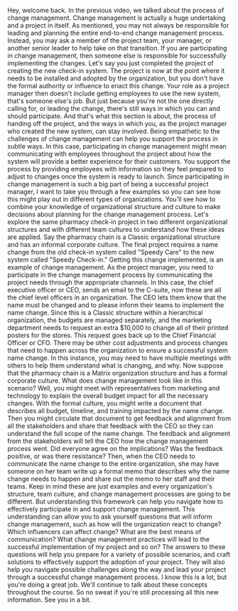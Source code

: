 Hey, welcome back. In the previous video, we talked about the process of change
management. Change management is actually a huge undertaking and a project in
itself. As mentioned, you may not always be responsible for leading and planning
the entire end-to-end change management process. Instead, you may ask a member
of the project team, your manager, or another senior leader to help take on that
transition. If you are participating in change management, then someone else is
responsible for successfully implementing the changes. Let's say you just
completed the project of creating the new check-in system. The project is now at
the point where it needs to be installed and adopted by the organization, but
you don't have the formal authority or influence to enact this change. Your role
as a project manager then doesn't include getting employees to use the new
system, that's someone else's job. But just because you're not the one directly
calling for, or leading the change, there's still ways in which you can and
should participate. And that's what this section is about, the process of
handing off the project, and the ways in which you, as the project manager who
created the new system, can stay involved. Being empathetic to the challenges of
change management can help you support the process in subtle ways. In this case,
participating in change management might mean communicating with employees
throughout the project about how the system will provide a better experience for
their customers. You support the process by providing employees with information
so they feel prepared to adjust to changes once the system is ready to launch.
Since participating in change management is such a big part of being a
successful project manager, I want to take you through a few examples so you can
see how this might play out in different types of organizations. You'll see how
to combine your knowledge of organizational structure and culture to make
decisions about planning for the change management process. Let's explore the
same pharmacy check-in project in two different organizational structures and
with different team cultures to understand how these ideas are applied. Say the
pharmacy chain is a Classic organizational structure and has an informal
corporate culture. The final project requires a name change from the old
check-in system called "Speedy Care" to the new system called "Speedy Check-in."
Getting this change implemented, is an example of change management. As the
project manager, you need to participate in the change management process by
communicating the project needs through the appropriate channels. In this case,
the chief executive officer or CEO, sends an email to the C-suite, now these are
all the chief level officers in an organization. The CEO lets them know that the
name must be changed and to please inform their teams to implement the name
change. Since this is a Classic structure within a hierarchical organization,
the budgets are managed separately, and the marketing department needs to
request an extra $10,000 to change all of their printed posters for the stores.
This request goes back up to the Chief Financial Officer or CFO. There may be
other cost adjustments and process changes that need to happen across the
organization to ensure a successful system name change. In this instance, you
may need to have multiple meetings with others to help them understand what is
changing, and why. Now suppose that the pharmacy chain is a Matrix organization
structure and has a formal corporate culture. What does change management look
like in this scenario? Well, you might meet with representatives from marketing
and technology to explain the overall budget impact for all the necessary
changes. With the formal culture, you might write a document that describes all
budget, timeline, and training impacted by the name change. Then you might
circulate that document to get feedback and alignment from all the stakeholders
and share that feedback with the CEO so they can understand the full scope of
the name change. The feedback and alignment from the stakeholders will tell the
CEO how the change management process went. Did everyone agree on the
implications? Was the feedback positive, or was there resistance? Then, when the
CEO needs to communicate the name change to the entire organization, she may
have someone on her team write up a formal memo that describes why the name
change needs to happen and share out the memo to her staff and their teams. Keep
in mind these are just examples and every organization's structure, team
culture, and change management processes are going to be different. But
understanding this framework can help you navigate how to effectively
participate in and support change management. This understanding can allow you
to ask yourself questions that will inform change management, such as how will
the organization react to change? Which influencers can affect change? What are
the best means of communication? What change management practices will lead to
the successful implementation of my project and so on? The answers to these
questions will help you prepare for a variety of possible scenarios, and craft
solutions to effectively support the adoption of your project. They will also
help you navigate possible challenges along the way and lead your project
through a successful change management process. I know this is a lot, but you're
doing a great job. We'll continue to talk about these concepts throughout the
course. So no sweat if you're still processing all this new information. See you
in a bit.